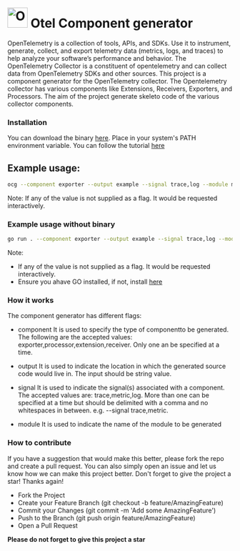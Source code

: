 # <img src="https://opentelemetry.io/img/logos/opentelemetry-logo-nav.png" alt="OpenTelemetry Icon" width="45" height=""> Otel Component generator

OpenTelemetry is a collection of tools, APIs, and SDKs. Use it to instrument, generate, collect, and export telemetry data (metrics, logs, and traces) to help analyze your software’s performance and behavior.  The OpenTelemetry Collector is a constituent of opentelemetry and  can collect data from OpenTelemetry SDKs and other sources. This project is a component generator for the OpenTelemetry collector. The Opentelemetry collector has various components like Extensions, Receivers, Exporters, and Processors. The aim of the project generate skeleto code of the various collector components.

### Installation

You can download the binary [here](#). Place in your system's PATH environment variable. You can follow the tutorial [here](https://chlee.co/how-to-setup-environment-variables-for-windows-mac-and-linux/)

## Example usage:

```bash
ocg --component exporter --output example --signal trace,log --module mycomponent
```
Note: If any of the value is not supplied as a flag. It would be requested interactively.

### Example usage without binary

```bash
go run . --component exporter --output example --signal trace,log --module mycomponent
```
Note:

- If any of the value is not supplied as a flag. It would be requested interactively.
- Ensure you ahave GO installed, if not, install [here](https://go.dev/dl/)

### How it works

The component generator has different flags:

- component
It is used to specify the type of componentto be generated. The following are the accepted values: exporter,processor,extension,receiver. Only one an be specified at a time.

- output
It is used to indicate the location in which the generated source code would live in. The input should be string value.

- signal
It is used to indicate the signal(s) associated with a component. The accepted values are: trace,metric,log. More than one can be specified at a time but should be delimited with a comma and no whitespaces in between. e.g. --signal trace,metric.

- module
It is used to indicate the name of the module to be generated

### How to contribute

If you have a suggestion that would make this better, please fork the repo and create a pull request. You can also simply open an issue and let us know how we can make this project better. Don't forget to give the project a star! Thanks again!

- Fork the Project
- Create your Feature Branch (git checkout -b feature/AmazingFeature)
- Commit your Changes (git commit -m 'Add some AmazingFeature')
- Push to the Branch (git push origin feature/AmazingFeature)
- Open a Pull Request


**Please do not forget to give this project a star**
